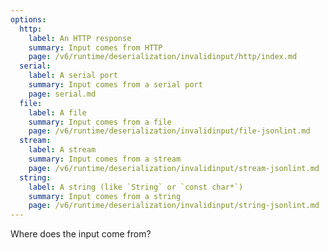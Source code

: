 ```yaml
---
options:
  http:
    label: An HTTP response
    summary: Input comes from HTTP
    page: /v6/runtime/deserialization/invalidinput/http/index.md
  serial:
    label: A serial port
    summary: Input comes from a serial port
    page: serial.md
  file:
    label: A file
    summary: Input comes from a file
    page: /v6/runtime/deserialization/invalidinput/file-jsonlint.md
  stream:
    label: A stream
    summary: Input comes from a stream
    page: /v6/runtime/deserialization/invalidinput/stream-jsonlint.md
  string:
    label: A string (like `String` or `const char*`)
    summary: Input comes from a string
    page: /v6/runtime/deserialization/invalidinput/string-jsonlint.md
---
```


Where does the input come from?
